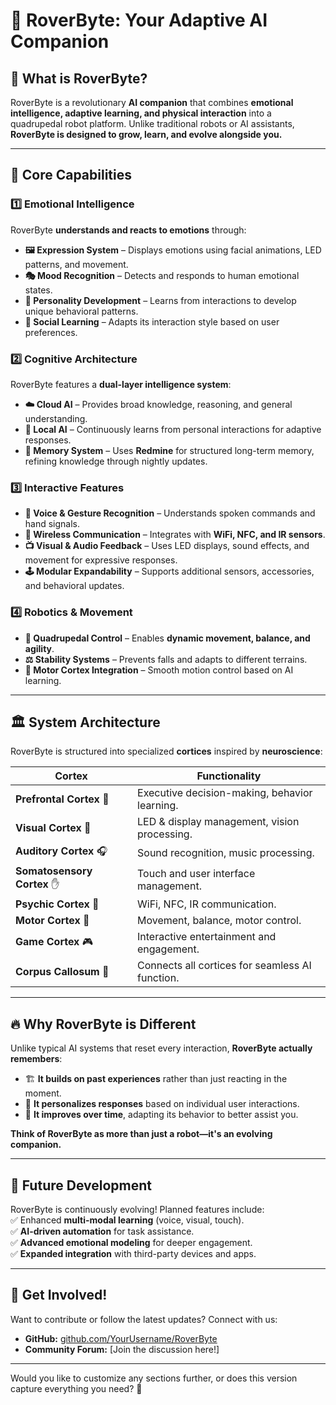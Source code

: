 # 🚀 RoverByte: Your Adaptive AI Companion  

## 🌟 What is RoverByte?  
RoverByte is a revolutionary **AI companion** that combines **emotional intelligence, adaptive learning, and physical interaction** into a quadrupedal robot platform. Unlike traditional robots or AI assistants, **RoverByte is designed to grow, learn, and evolve alongside you.**  

---

## 🧠 Core Capabilities  

### 1️⃣ Emotional Intelligence  
RoverByte **understands and reacts to emotions** through:  
- **🖼 Expression System** – Displays emotions using facial animations, LED patterns, and movement.  
- **🎭 Mood Recognition** – Detects and responds to human emotional states.  
- **🎨 Personality Development** – Learns from interactions to develop unique behavioral patterns.  
- **🤝 Social Learning** – Adapts its interaction style based on user preferences.  

### 2️⃣ Cognitive Architecture  
RoverByte features a **dual-layer intelligence system**:  
- **☁️ Cloud AI** – Provides broad knowledge, reasoning, and general understanding.  
- **💾 Local AI** – Continuously learns from personal interactions for adaptive responses.  
- **📝 Memory System** – Uses **Redmine** for structured long-term memory, refining knowledge through nightly updates.  

### 3️⃣ Interactive Features  
- **🎤 Voice & Gesture Recognition** – Understands spoken commands and hand signals.  
- **📡 Wireless Communication** – Integrates with **WiFi, NFC, and IR sensors**.  
- **📺 Visual & Audio Feedback** – Uses LED displays, sound effects, and movement for expressive responses.  
- **🕹 Modular Expandability** – Supports additional sensors, accessories, and behavioral updates.  

### 4️⃣ Robotics & Movement  
- **🦾 Quadrupedal Control** – Enables **dynamic movement, balance, and agility**.  
- **⚖️ Stability Systems** – Prevents falls and adapts to different terrains.  
- **🔧 Motor Cortex Integration** – Smooth motion control based on AI learning.  

---

## 🏛 System Architecture  

RoverByte is structured into specialized **cortices** inspired by **neuroscience**:  

| Cortex | Functionality |  
|---------|-------------|  
| **Prefrontal Cortex** 🧠 | Executive decision-making, behavior learning. |  
| **Visual Cortex** 👀 | LED & display management, vision processing. |  
| **Auditory Cortex** 🎧 | Sound recognition, music processing. |  
| **Somatosensory Cortex** ✋ | Touch and user interface management. |  
| **Psychic Cortex** 📡 | WiFi, NFC, IR communication. |  
| **Motor Cortex** 🦿 | Movement, balance, motor control. |  
| **Game Cortex** 🎮 | Interactive entertainment and engagement. |  
| **Corpus Callosum** 🔗 | Connects all cortices for seamless AI function. |  

---

## 🔥 Why RoverByte is Different  
Unlike typical AI systems that reset every interaction, **RoverByte actually remembers**:  
- 🏗 **It builds on past experiences** rather than just reacting in the moment.  
- 🎯 **It personalizes responses** based on individual user interactions.  
- 🔄 **It improves over time**, adapting its behavior to better assist you.  

**Think of RoverByte as more than just a robot—it's an evolving companion.**  

---

## 🚀 Future Development  
RoverByte is continuously evolving! Planned features include:  
✅ Enhanced **multi-modal learning** (voice, visual, touch).  
✅ **AI-driven automation** for task assistance.  
✅ **Advanced emotional modeling** for deeper engagement.  
✅ **Expanded integration** with third-party devices and apps.  

---

## 📩 Get Involved!  
Want to contribute or follow the latest updates? Connect with us:  
- **GitHub:** [github.com/YourUsername/RoverByte](https://github.com/YourUsername/RoverByte)  
- **Community Forum:** [Join the discussion here!]  

---

Would you like to customize any sections further, or does this version capture everything you need? 🚀  